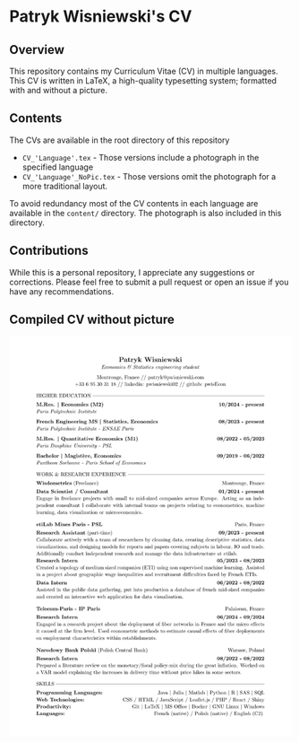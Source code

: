 # Patryk Wisniewski's CV 

## Overview

This repository contains my Curriculum Vitae (CV) in multiple languages. This CV is written in LaTeX, a high-quality typesetting system; formatted with and without a picture. 


## Contents
The CVs are available in the root directory of this repository
-   `CV_'Language'.tex` - Those versions include a photograph in the specified language
-   `CV_'Language'_NoPic.tex` - Those versions omit the photograph for a more traditional layout.

To avoid redundancy most of the CV contents in each language are available in the `content/` directory. The photograph is also included in this directory.

## Contributions

While this is a personal repository, I appreciate any suggestions or corrections. Please feel free to submit a pull request or open an issue if you have any recommendations.

## Compiled CV without picture

![image info](./content/cv_en_nopic.png)